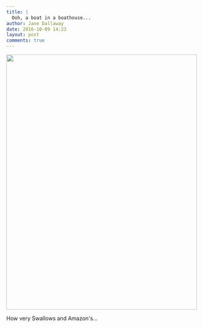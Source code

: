 ```yaml
---
title: |
  Ooh, a boat in a boathouse...
author: Jane Dallaway
date: 2016-10-09 14:23
layout: post
comments: true
---
```


<div>
        <a href="http://static.skitters.dallaway.com/2016-10-09-ooh--a-boat-in-a-boathouse-fullsize-IMG_3832.JPG">
          <img src="http://static.skitters.dallaway.com/2016-10-09-ooh--a-boat-in-a-boathouse-thumb-IMG_3832.JPG" width="500" height="667"/>
        </a>
      </div>

How very Swallows and Amazon's...

  

      